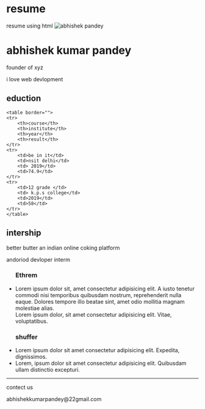 # resume
resume using html
    <body>
  <img src="abhi.jpeg" alt="abhishek pandey">
    <h1>abhishek kumar pandey</h1>
    <p> founder of xyz</p>
    <p>i love web devlopment </p>
    <h2>eduction</h2>

    <table border="">
    <tr>
        <th>course</th>
        <th>institute</th>
        <th>year</th>
        <th>result</th>
    </tr>    
    <tr>
        <td>be in it</td>
        <td>nsit delhi</td>
        <td> 2019</td>
        <td>74.9</td>
    </tr>
    <tr>
        <td>12 grade </td>
        <td> k.p.s college</td>
        <td>2019</td>
        <td>58</td>
    </tr>
    </table>
 <h2>intership</h2>
 <p>better butter an indian online coking platform </p>
 <p>andoriod devloper interm</p>
 <ul>
    <h3>Ethrem</h3>
    <li>Lorem ipsum dolor sit, amet consectetur adipisicing elit. A iusto tenetur commodi nisi temporibus quibusdam nostrum, reprehenderit nulla eaque. Dolores tempore illo beatae sint, amet odio mollitia magnam molestiae alias.</li>
 Lorem ipsum dolor, sit amet consectetur adipisicing elit. Vitae, voluptatibus.
</ul>
<ul>
    <h3>shuffer</h3>
    <li>Lorem ipsum dolor sit amet consectetur adipisicing elit. Expedita, dignissimos.</li>
    <li>Lorem, ipsum dolor sit amet consectetur adipisicing elit. Quibusdam ullam distinctio excepturi. </li>
</ul>

<hr>
contect us 
<p> abhishekkumarpandey@22gmail.com</p>

</head>
    
</body>
</html>
